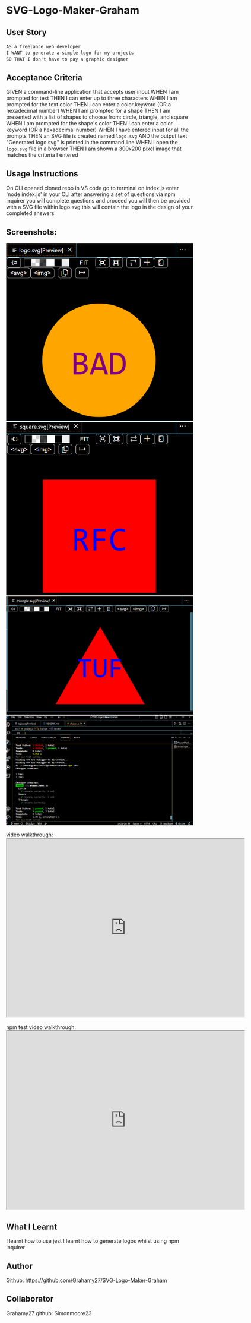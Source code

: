 # SVG-Logo-Maker-Graham

## User Story
```md
AS a freelance web developer
I WANT to generate a simple logo for my projects
SO THAT I don't have to pay a graphic designer
```
## Acceptance Criteria

GIVEN a command-line application that accepts user input
WHEN I am prompted for text
THEN I can enter up to three characters
WHEN I am prompted for the text color
THEN I can enter a color keyword (OR a hexadecimal number)
WHEN I am prompted for a shape
THEN I am presented with a list of shapes to choose from: circle, triangle, and square
WHEN I am prompted for the shape's color
THEN I can enter a color keyword (OR a hexadecimal number)
WHEN I have entered input for all the prompts
THEN an SVG file is created named `logo.svg`
AND the output text "Generated logo.svg" is printed in the command line
WHEN I open the `logo.svg` file in a browser
THEN I am shown a 300x200 pixel image that matches the criteria I entered

## Usage Instructions
On CLI opened cloned repo in VS code
go to terminal on index.js
enter 'node index.js' in your CLI
after answering a set of questions via npm inquirer you will complete questions and proceed
you will then be provided with a SVG file within logo.svg
this will contain the logo in the design of your completed answers

## Screenshots:
![Alt text](images/Circle.svg.png)
![Alt text](images/Square.svg.png)
![Alt text](images/Triangle.svg.png)
![Alt text](<images/npm test.png>)

video walkthrough: <iframe src="https://drive.google.com/file/d/1cEzzS8F6g4j3vcNN-dBRRoAUZO4KII_O/preview" width="640" height="480"></iframe>

npm test video walkthrough: <iframe src="https://drive.google.com/file/d/11LrvEkF2pVGjZDYWDy8GkH8qbU3MxIK1/preview" width="640" height="480"></iframe>


## What I Learnt
I learnt how to use jest
I learnt how to generate logos whilst using npm inquirer

## Author
Github: https://github.com/Grahamy27/SVG-Logo-Maker-Graham

## Collaborator

Grahamy27
github: Simonmoore23

